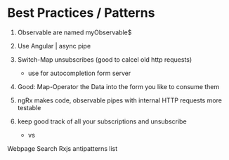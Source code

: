 Best Practices / Patterns
=========================

1. Observable are named myObservable$



2. Use Angular | async pipe

3. Switch-Map unsubscribes (good to calcel old http requests)
	- use for autocompletion form server


4. Good: Map-Operator the Data into the form you like to consume them


5. ngRx makes code, observable pipes with internal HTTP requests more testable


6. keep good track of all your subscriptions and unsubscribe
	- vs

Webpage Search Rxjs antipatterns list
